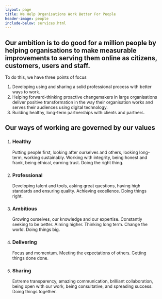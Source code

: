 ```yaml
---
layout: page
title: We Help Organisations Work Better For People
header-image: people
include-below: services.html
---
```


<h2 class="sub-heading">Our ambition is to do good for a million people by helping organisations to make measurable improvements to serving them online as citizens, customers, users and staff.</h2>

<p class="sub-heading spacing-top">To do this, we have three points of focus</p>

<ol class="big-numbers-list">
  <li>Developing using and sharing a solid professional process with better ways to work.</li>
  <li>Helping forward-thinking proactive changemakers in large organisations deliver positive transformation in the way their organisation works and serves their audiences using digital technology.</li>
  <li>Building healthy, long-term partnerships with clients and partners.</li>
</ol>

<h2 class="sub-heading">Our ways of working are governed by our values</h2>

<ol class="big-numbers-list">
  <li><h3 class="big-numbers-list__title">Healthy</h3> Putting people first, looking after ourselves and others, looking long-term, working sustainably. Working with integrity, being honest and frank, being ethical, earning trust. Doing the right thing.</li>
  <li><h3 class="big-numbers-list__title">Professional</h3> Developing talent and tools, asking great questions, having high standards and ensuring quality. Achieving excellence. Doing things right.</li>
  <li><h3 class="big-numbers-list__title">Ambitious</h3> Growing ourselves, our knowledge and our expertise. Constantly seeking to be better. Aiming higher. Thinking long term. Change the world. Doing things big.</li>
  <li><h3 class="big-numbers-list__title">Delivering</h3> Focus and momentum. Meeting the expectations of others. Getting things done done.</li>
  <li><h3 class="big-numbers-list__title">Sharing</h3> Extreme transparency, amazing communication, brilliant collaboration, being open with our work, being consultative, and spreading success. Doing things together.</li>
</ol>


